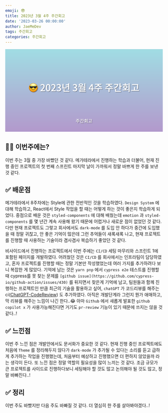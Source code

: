 ```yaml
---
emoji: 😎
title: 2023년 3월 4주 주간회고
date: '2023-03-26 00:00:00'
author: JaeMeDev
tags: 주간회고
categories: 주간회고
---
```


![thumbnail](img/thumbnail.png)

## 🤷‍♂️ 이번주에는?

이번 주는 3월 중 가장 바빴던 것 같다. 메가테라에서 진행하는 학습과 더불어, 현재 진행 중인 프로젝트의 첫 번째 스프린트 마지막 날이 가까워서 정말 바쁘게 한 주를 보낸 것 같다.

## ✅ 배운점

메가테라에서 8주차에는 Style에 관한 전반적인 것을 학습하였다. `Design System` 에 대해 학습하고, React에서 Style 작업을 할 때는 어떻게 하는 것이 좋은지 학습하게 되었다. 중점으로 배운 것은 `styled-components` 에 대해 배웠는데 `emotion` 과 `styled-components` 를 몇 년간 계속 사용해 왔기 때문에 어렵거나 새로운 점이 없었던 것 같다. 다만 현재 프로젝트도 그렇고 회사에서도 `dark-mode` 를 도입 안 하다가 중간에 도입했을 때 정말 귀찮고, 안 좋은 기억이 많은데 그런 추억들이 새록새록 나고, 현재 프로젝트를 진행할 때 사용하는 기술이라 겸사겸사 복습하기 좋았던 것 같다.

비사이드에서 진행하는 프로젝트에서 이번 주에는 `CI/CD` 세팅 마무리와 스프린트 1에 포함된 페이지를 개발하였다. 어려웠던 것은 `CI/CD` 를 회사에서는 인프라팀이 담당하였고, 혼자 프로젝트를 진행할 때는 정말 기본만 작성했었는데 여러 가지를 추가하려다 보니 복잡한 게 많았다. 기억에 남는 것은 `yarn pnp` 에서 `cypress e2e` 테스트를 진행할 때 cypress를 못 찾는 문제를 `[github issue](https://github.com/cypress-io/github-action/issues/430)` 를 뒤지면서 찾은게 기억에 남고, 팀원들과 함께 진행하는 프로젝트인 만큼 최근의 기술을 활용하고 싶어, `chatGPT` 가 코드리뷰를 해주는 ci([ChatGPT-CodeReview](https://github.com/anc95/ChatGPT-CodeReview)) 도 추가하였다. 아직은 개발단계라 그런지 뭔가 애매하고, 막 리뷰를 해주는 느낌이 나긴 한다..😂 아마 `Github` 에서 새롭게 발표한 `github copilot x` 가 사용가능해진다면 거기도 `pr-review` 기능이 있기 때문에 쓰지는 않을 것 같다..!

## ✅ 느낀점

이번 주 느낀 점은 개발안에서도 문서화가 중요한 것 같다. 현재 진행 중인 프로젝트에도 처음에 `Theme` 를 정리해두지 않다가 `dark-mode` 가 추가될 수 있다는 소리를 듣고 급하게 추가하는 작업을 진행했는데, 처음부터 예상하고 진행했으면 더 편하지 않았을까 라는 생각이 든다. 또 느낀 점은 정말 역할의 필요성을 많이 느끼는 것 같다. 조금 규모가 큰 프로젝트를 사이드로 진행하다보니 세팅해야 할 것도 많고 논의해야 될 것도 많고, 정말 바빠진다..!

## ✅ 정리

이번 주도 바빴지만 다음 주도 바빠질 것 같다. 더 열심히 한 주를 살아봐야겠다..!
